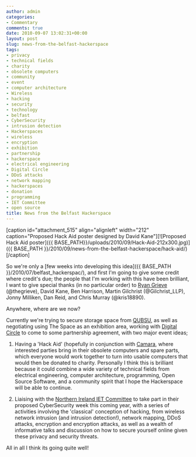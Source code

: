 ```yaml
---
author: admin
categories:
- Commentary
comments: true
date: 2010-09-07 13:02:31+00:00
layout: post
slug: news-from-the-belfast-hackerspace
tags:
- privacy
- technical fields
- charity
- obsolete computers
- community
- event
- computer architecture
- Wireless
- hacking
- security
- technology
- belfast
- CyberSecurity
- intrusion detection
- Hackerspaces
- wireless
- encryption
- exhibition
- partnership
- hackerspace
- electrical engineering
- Digital Circle
- DDoS attacks
- network mapping
- hackerspaces
- donation
- programming
- IET Committee
- open source
title: News from the Belfast Hackerspace
---
```



[caption id="attachment_515" align="alignleft" width="212" caption="Proposed Hack Aid poster designed by David Kane"][![Proposed Hack Aid poster]({{ BASE_PATH}}/uploads/2010/09/Hack-Aid-212x300.jpg)]({{ BASE_PATH }}/2010/09/news-from-the-belfast-hackerspace/hack-aid/)[/caption]

So we're only a [few weeks into developing this idea]({{ BASE_PATH }}/2010/07/belfast_hackerspac/), and first I'm going to give some credit where credit's due; the people that I'm working with this have been brilliant, I want to give special thanks (in no particular order) to [Ryan Grieve](http://www.thegrieve.co.uk) (@thegrieve), David Kane, Ben Harrison, Martin Gilchrist (@Gilchrist_LLP), Jonny Milliken, Dan Reid, and Chris Murray (@kris18890).

Anywhere, where are we now?

Currently we're trying to secure storage space from [QUBSU](http://twitter.com/QUBSU), as well as negotiating using The Space as an exhibition area, working with [Digital Circle](http://digitalcircle.ning.com/) to come to some partnership agreement, with two major event ideas;

	
  1. Having a 'Hack Aid' (hopefully in conjunction with [Camara](http://camara.ie/web/), where interested parties bring in their obsolete computers and spare parts, which everyone would work together to turn into usable computers that would then be donated to charity. Personally I think this is brilliant because it could combine a wide variety of technical fields from electrical engineering, computer architecture, programming, Open Source Software, and a community spirit that I hope the Hackerspace will be able to continue.

	
  2. Liaising with the [Northern Ireland IET Committee](http://www.theiet.org/local/uk/n-ireland/index.cfm) to take part in their proposed CyberSecurity week this coming year, with a series of activities involving the 'classical' conception of hacking, from wireless network intrusion (and intrusion detection!), network mapping, DDoS attacks, encryption and encryption attacks, as well as a wealth of informative talks and discussion on how to secure yourself online given these privacy and security threats.

All in all I think its going quite well!
